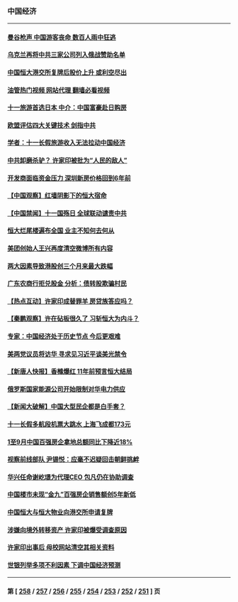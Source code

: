 ### 中国经济
---
#### [曼谷枪声 中国游客丧命 数百人雨中狂逃](../../pages/ncid283/n14087437.md?10040045) 
#### [乌克兰再将中共三家公司列入俄战赞助名单](../../pages/ncid283/n14087418.md?10040045) 
#### [中国恒大港交所复牌后股价上升 或利空尽出](../../pages/ncid283/n14087312.md?10040045) 
#### [油管热门视频 网站代理 翻墙必看视频](http://138.2.39.72:81/youtube.html?epic-marker?10040045)
#### [十一旅游首选日本 中介：中国富豪赴日购房](../../pages/ncid283/n14087410.md?10040045) 
#### [欧盟评估四大关键技术 剑指中共](../../pages/ncid283/n14087338.md?10040045) 
#### [学者：十一长假旅游收入无法拉动中国经济](../../pages/ncid283/n14087261.md?10040045) 
#### [中共卸磨杀驴？ 许家印被批为“人民的敌人”](../../pages/ncid283/n14087304.md?10040045) 
#### [开发商面临资金压力 深圳新房价格回到6年前](../../pages/ncid283/n14087267.md?10040045) 
#### [【中国观察】红墙阴影下的恒大宿命](../../pages/ncid283/n14087147.md?10040045) 
#### [【中国禁闻】十一国殇日 全球联动谴责中共](../../pages/ncid283/n14086845.md?10040045) 
#### [恒大烂尾楼遍布全国 业主不知何去何从](../../pages/ncid283/n14087114.md?10040045) 
#### [美团创始人王兴再度清空微博所有内容](../../pages/ncid283/n14087168.md?10040045) 
#### [两大因素导致港股创三个月来最大跌幅](../../pages/ncid283/n14087127.md?10040045) 
#### [广东农商行拒兑股金 分析：债转股欺骗村民](../../pages/ncid283/n14086816.md?10040045) 
#### [【热点互动】许家印成替罪羊 房贷族答应吗？](../../pages/ncid283/n14086939.md?10040045) 
#### [【秦鹏观察】许在砧板很久了 习斩恒大为内斗？](../../pages/ncid283/n14086872.md?10040045) 
#### [专家：中国经济处于历史节点 今后更艰难](../../pages/ncid283/n14086701.md?10040045) 
#### [美两党议员将访华 寻求见习近平谈美光禁令](../../pages/ncid283/n14086921.md?10040045) 
#### [【新唐人快报】香橼爆红 11年前预言恒大结局](../../pages/ncid283/n14086814.md?10040045) 
#### [俄罗斯国家能源公司开始限制对华电力供应](../../pages/ncid283/n14086792.md?10040045) 
#### [【新闻大破解】中国大型民企都是白手套？](../../pages/ncid283/n14086744.md?10040045) 
#### [十一长假多航段机票大跳水 上海飞成都173元](../../pages/ncid283/n14086643.md?10040045) 
#### [1至9月中国百强房企拿地总额同比下降近18%](../../pages/ncid283/n14086762.md?10040045) 
#### [视察前线部队 尹锡悦：应毫不迟疑回击朝鲜挑衅](../../pages/ncid283/n14086747.md?10040045) 
#### [华兴任命谢屹璟为代理CEO 包凡仍在协助调查](../../pages/ncid283/n14086718.md?10040045) 
#### [中国楼市未现“金九”百强房企销售额创5年新低](../../pages/ncid283/n14086613.md?10040045) 
#### [中国恒大与恒大物业向港交所申请复牌](../../pages/ncid283/n14086459.md?10040045) 
#### [涉嫌向境外转移资产 许家印被爆受调查原因](../../pages/ncid283/n14086489.md?10040045) 
#### [许家印出事后 母校网站清空其相关资料](../../pages/ncid283/n14086338.md?10040045) 
#### [世银列举多项不利因素 下调中国经济预测](../../pages/ncid283/n14086361.md?10040045) 

---
#### 第 [ [258](./258.md?10040045) / [257](./257.md?10040045) / [256](./256.md?10040045) / [255](./255.md?10040045) / [254](./254.md?10040045) / [253](./253.md?10040045) / [252](./252.md?10040045) / [251](./251.md?10040045) ] 页

